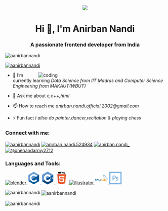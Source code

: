 <p align="center"><img src="https://readme-typing-svg.herokuapp.com/?font=Mitr&color=F9A603&size=25&center=true&vCenter=true&lines=!+!+Welcome+to+my+Profile+!+!;Hi;I'm+Anirban;I'm+excited+to+learn+and+grow;Interested+in+Web-Dev+and+coding...;Have+a+great+day+ahead+!!"></p>


<h1 align="center">Hi 👋, I'm Anirban Nandi</h1>
<h3 align="center">A passionate frontend developer from India</h3>

<p align="left"> <img src="https://komarev.com/ghpvc/?username=aanirbannandi&label=Profile%20views&color=0e75b6&style=flat" alt="aanirbannandi" /> </p>

<p align="left"> <a href="https://twitter.com/aanirbannandi" target="blank"><img src="https://img.shields.io/twitter/follow/aanirbannandi?logo=twitter&style=for-the-badge" alt="aanirbannandi" /></a> </p>

<img align="right" alt="coding" width="400" src= "https://images.app.goo.gl/vPrrEmwNrc9SeCeP8" >

- 🌱 I’m currently learning *Data Science from IIT Madras and Computer Science Engineering from MAKAUT(WBUT)*

- 💬 Ask me about *c,c++,html*

- 📫 How to reach me *anirban.nandi.official.2002@gmail.com*

- ⚡ Fun fact *I allso do painter,dancer,recitation & playing chess*

<h3 align="left">Connect with me:</h3>
<p align="left">
<a href="https://twitter.com/aanirbannandi" target="blank"><img align="center" src="https://raw.githubusercontent.com/rahuldkjain/github-profile-readme-generator/master/src/images/icons/Social/twitter.svg" alt="aanirbannandi" height="30" width="40" /></a>
<a href="https://fb.com/anirban.nandi.524934" target="blank"><img align="center" src="https://raw.githubusercontent.com/rahuldkjain/github-profile-readme-generator/master/src/images/icons/Social/facebook.svg" alt="anirban.nandi.524934" height="30" width="40" /></a>
<a href="https://instagram.com/anirban.nandi_" target="blank"><img align="center" src="https://raw.githubusercontent.com/rahuldkjain/github-profile-readme-generator/master/src/images/icons/Social/instagram.svg" alt="anirban.nandi_" height="30" width="40" /></a>
<a href="https://www.youtube.com/c/@onehandarmy2712" target="blank"><img align="center" src="https://raw.githubusercontent.com/rahuldkjain/github-profile-readme-generator/master/src/images/icons/Social/youtube.svg" alt="@onehandarmy2712" height="30" width="40" /></a>
</p>

<h3 align="left">Languages and Tools:</h3>
<p align="left"> <a href="https://www.blender.org/" target="_blank" rel="noreferrer"> <img src="https://download.blender.org/branding/community/blender_community_badge_white.svg" alt="blender" width="40" height="40"/> </a> <a href="https://www.cprogramming.com/" target="_blank" rel="noreferrer"> <img src="https://raw.githubusercontent.com/devicons/devicon/master/icons/c/c-original.svg" alt="c" width="40" height="40"/> </a> <a href="https://www.w3schools.com/cpp/" target="_blank" rel="noreferrer"> <img src="https://raw.githubusercontent.com/devicons/devicon/master/icons/cplusplus/cplusplus-original.svg" alt="cplusplus" width="40" height="40"/> </a> <a href="https://www.w3.org/html/" target="_blank" rel="noreferrer"> <img src="https://raw.githubusercontent.com/devicons/devicon/master/icons/html5/html5-original-wordmark.svg" alt="html5" width="40" height="40"/> </a> <a href="https://www.adobe.com/in/products/illustrator.html" target="_blank" rel="noreferrer"> <img src="https://www.vectorlogo.zone/logos/adobe_illustrator/adobe_illustrator-icon.svg" alt="illustrator" width="40" height="40"/> </a> <a href="https://www.mysql.com/" target="_blank" rel="noreferrer"> <img src="https://raw.githubusercontent.com/devicons/devicon/master/icons/mysql/mysql-original-wordmark.svg" alt="mysql" width="40" height="40"/> </a> <a href="https://www.photoshop.com/en" target="_blank" rel="noreferrer"> <img src="https://raw.githubusercontent.com/devicons/devicon/master/icons/photoshop/photoshop-line.svg" alt="photoshop" width="40" height="40"/> </a> </p>

<p><img align="left" src="https://github-readme-stats.vercel.app/api/top-langs?username=aanirbannandi&show_icons=true&locale=en&layout=compact" alt="aanirbannandi" /></p>

<p>&nbsp;<img align="center" src="https://github-readme-stats.vercel.app/api?username=aanirbannandi&show_icons=true&locale=en" alt="aanirbannandi" /></p>

<p><img align="center" src="https://github-readme-streak-stats.herokuapp.com/?user=aanirbannandi&" alt="aanirbannandi" /></p>
